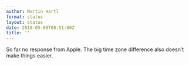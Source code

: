 ```yaml
---
author: Martin Hartl
format: status
layout: status
date: 2018-05-08T08:51:00Z
title: ''
---
```

So far no response from Apple. The big time zone difference also doesn’t make things easier.